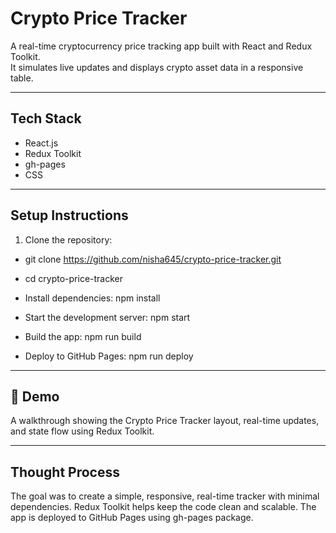 #  Crypto Price Tracker

A real-time cryptocurrency price tracking app built with React and Redux Toolkit.  
It simulates live updates and displays crypto asset data in a responsive table.

---

##  Tech Stack 
- React.js
- Redux Toolkit
- gh-pages
- CSS

---

##  Setup Instructions

1. Clone the repository:

- git clone https://github.com/nisha645/crypto-price-tracker.git
- cd crypto-price-tracker

- Install dependencies:  npm install

- Start the development server: npm start

- Build the app: npm run build

- Deploy to GitHub Pages: npm run deploy

---
## 🎥 Demo

A walkthrough showing the Crypto Price Tracker layout, real-time updates, and state flow using Redux Toolkit.

---
## Thought Process
The goal was to create a simple, responsive, real-time tracker with minimal dependencies. Redux Toolkit helps keep the code clean and scalable. The app is deployed to GitHub Pages using gh-pages package.

